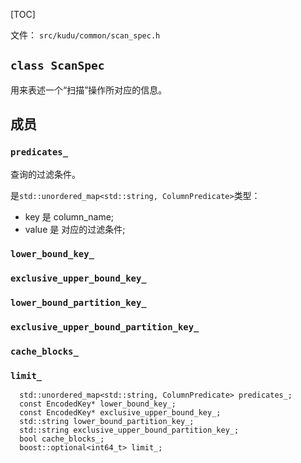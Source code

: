 [TOC]

文件： `src/kudu/common/scan_spec.h`

## `class ScanSpec`

用来表述一个“扫描”操作所对应的信息。

## 成员

### `predicates_`
查询的过滤条件。

是`std::unordered_map<std::string, ColumnPredicate>`类型：
+ key 是 column_name;
+ value 是 对应的过滤条件;

### `lower_bound_key_`
### `exclusive_upper_bound_key_`
### `lower_bound_partition_key_`
### `exclusive_upper_bound_partition_key_`
### `cache_blocks_`
### `limit_`

```
  std::unordered_map<std::string, ColumnPredicate> predicates_;
  const EncodedKey* lower_bound_key_;
  const EncodedKey* exclusive_upper_bound_key_;
  std::string lower_bound_partition_key_;
  std::string exclusive_upper_bound_partition_key_;
  bool cache_blocks_;
  boost::optional<int64_t> limit_;
```



















